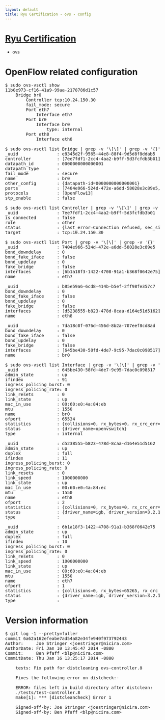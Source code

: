 ```yaml
---
layout: default
title: Ryu Certification - ovs - config
---
```

# [Ryu Certification](http://osrg.github.io/ryu/certification.html)
* ovs 

# OpenFlow related configuration
<pre>
$ sudo ovs-vsctl show
11b0e973-cf16-41a9-99aa-2178786d1c57
    Bridge br0
        Controller tcp:10.24.150.30
        fail_mode: secure
        Port eth7
            Interface eth7
        Port br0
            Interface br0
                type: internal
        Port eth8
            Interface eth8

$ sudo ovs-vsctl list Bridge | grep -v '\[\]' | grep -v '{}'
_uuid               : e8345d2f-9565-44e8-88f4-9d5d8f8ddab5
controller          : [7ee7fdf1-2cc4-4aa2-b9ff-5d3fcfdb3b01]
datapath_id         : 0000000000000001
datapath_type       : 
fail_mode           : secure
name                : br0
other_config        : {datapath-id=0000000000000001}
ports               : [7404e966-524d-472e-a6dd-58028e3c89e5, 7da18c0f-076d-456d-8b2a-707eef8cd8ad, b85e59a6-6cd8-414b-b5ef-2ff98fe357c7]
protocols           : [OpenFlow13]
stp_enable          : false

$ sudo ovs-vsctl list Controller | grep -v '\[\]' | grep -v '{}'
_uuid               : 7ee7fdf1-2cc4-4aa2-b9ff-5d3fcfdb3b01
is_connected        : false
role                : other
status              : {last_error=Connection refused, sec_since_connect=352, sec_since_disconnect=3, state=BACKOFF}
target              : tcp:10.24.150.30

$ sudo ovs-vsctl list Port | grep -v '\[\]' | grep -v '{}'
_uuid               : 7404e966-524d-472e-a6dd-58028e3c89e5
bond_downdelay      : 0
bond_fake_iface     : false
bond_updelay        : 0
fake_bridge         : false
interfaces          : [6b1a18f3-1422-4708-91a1-b368f0642e75]
name                : eth7

_uuid               : b85e59a6-6cd8-414b-b5ef-2ff98fe357c7
bond_downdelay      : 0
bond_fake_iface     : false
bond_updelay        : 0
fake_bridge         : false
interfaces          : [d5238555-b823-478d-8caa-d164e51d5162]
name                : eth8

_uuid               : 7da18c0f-076d-456d-8b2a-707eef8cd8ad
bond_downdelay      : 0
bond_fake_iface     : false
bond_updelay        : 0
fake_bridge         : false
interfaces          : [645be430-58fd-4de7-9c95-7dac0c098517]
name                : br0

$ sudo ovs-vsctl list Interface | grep -v '\[\]' | grep -v '{}'
_uuid               : 645be430-58fd-4de7-9c95-7dac0c098517
admin_state         : up
ifindex             : 91
ingress_policing_burst: 0
ingress_policing_rate: 0
link_resets         : 0
link_state          : up
mac_in_use          : 00:60:e0:4a:84:eb
mtu                 : 1550
name                : br0
ofport              : 65534
statistics          : {collisions=0, rx_bytes=0, rx_crc_err=0, rx_dropped=0, rx_errors=0, rx_frame_err=0, rx_over_err=0, rx_packets=0, tx_bytes=0, tx_dropped=0, tx_errors=0, tx_packets=0}
status              : {driver_name=openvswitch}
type                : internal

_uuid               : d5238555-b823-478d-8caa-d164e51d5162
admin_state         : up
duplex              : full
ifindex             : 11
ingress_policing_burst: 0
ingress_policing_rate: 0
link_resets         : 0
link_speed          : 1000000000
link_state          : up
mac_in_use          : 00:60:e0:4a:84:ec
mtu                 : 1550
name                : eth8
ofport              : 2
statistics          : {collisions=0, rx_bytes=0, rx_crc_err=0, rx_dropped=0, rx_errors=0, rx_frame_err=0, rx_over_err=0, rx_packets=0, tx_bytes=20536, tx_dropped=0, tx_errors=0, tx_packets=220}
status              : {driver_name=igb, driver_version=3.2.10-k, firmware_version=3.10-0}
type                : 

_uuid               : 6b1a18f3-1422-4708-91a1-b368f0642e75
admin_state         : up
duplex              : full
ifindex             : 10
ingress_policing_burst: 0
ingress_policing_rate: 0
link_resets         : 0
link_speed          : 1000000000
link_state          : up
mac_in_use          : 00:60:e0:4a:84:eb
mtu                 : 1550
name                : eth7
ofport              : 1
statistics          : {collisions=0, rx_bytes=65265, rx_crc_err=0, rx_dropped=0, rx_errors=0, rx_frame_err=0, rx_over_err=0, rx_packets=660, tx_bytes=0, tx_dropped=0, tx_errors=0, tx_packets=0}
status              : {driver_name=igb, driver_version=3.2.10-k, firmware_version=3.10-0}
type                : 
</pre>

# Version information
<pre>
$ git log -1 --pretty=fuller
commit 6a62a162efeabe7ad54a82e34fe940f973792443
Author:     Joe Stringer &lt;joestringer@nicira.com&gt;
AuthorDate: Fri Jan 10 13:45:47 2014 -0800
Commit:     Ben Pfaff &lt;blp@nicira.com&gt;
CommitDate: Thu Jan 16 13:25:17 2014 -0800

    tests: Fix path for distcleaning ovs-controller.8
    
    Fixes the following error on distcheck:-
    
    ERROR: files left in build directory after distclean:
    ./tests/test-controller.8
    make[1]: *** [distcleancheck] Error 1
    
    Signed-off-by: Joe Stringer &lt;joestringer@nicira.com&gt;
    Signed-off-by: Ben Pfaff &lt;blp@nicira.com&gt;
</pre>
